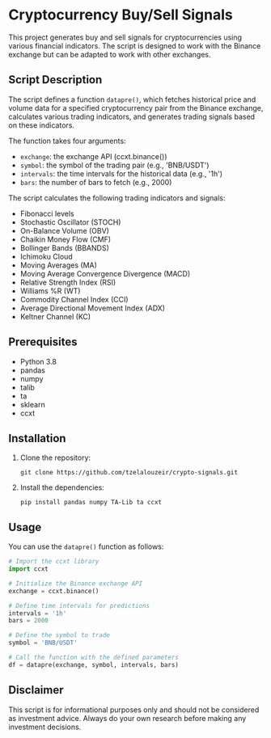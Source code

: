 # Cryptocurrency Buy/Sell Signals

This project generates buy and sell signals for cryptocurrencies using various financial indicators. The script is designed to work with the Binance exchange but can be adapted to work with other exchanges.
## Script Description

The script defines a function `datapre()`, which fetches historical price and volume data for a specified cryptocurrency pair from the Binance exchange, calculates various trading indicators, and generates trading signals based on these indicators.

The function takes four arguments:
- `exchange`: the exchange API (ccxt.binance())
- `symbol`: the symbol of the trading pair (e.g., 'BNB/USDT')
- `intervals`: the time intervals for the historical data (e.g., '1h')
- `bars`: the number of bars to fetch (e.g., 2000)

The script calculates the following trading indicators and signals:

- Fibonacci levels
- Stochastic Oscillator (STOCH)
- On-Balance Volume (OBV)
- Chaikin Money Flow (CMF)
- Bollinger Bands (BBANDS)
- Ichimoku Cloud
- Moving Averages (MA)
- Moving Average Convergence Divergence (MACD)
- Relative Strength Index (RSI)
- Williams %R (WT)
- Commodity Channel Index (CCI)
- Average Directional Movement Index (ADX)
- Keltner Channel (KC)

## Prerequisites

- Python 3.8
- pandas
- numpy
- talib
- ta
- sklearn
- ccxt

## Installation

1. Clone the repository:
    ```
    git clone https://github.com/tzelalouzeir/crypto-signals.git
    ```

2. Install the dependencies:
    ```
    pip install pandas numpy TA-Lib ta ccxt
    ```


## Usage

You can use the `datapre()` function as follows:

```python
# Import the ccxt library
import ccxt

# Initialize the Binance exchange API
exchange = ccxt.binance()

# Define time intervals for predictions
intervals = '1h'
bars = 2000

# Define the symbol to trade
symbol = 'BNB/USDT'

# Call the function with the defined parameters
df = datapre(exchange, symbol, intervals, bars)
```

## Disclaimer
This script is for informational purposes only and should not be considered as investment advice. Always do your own research before making any investment decisions.

